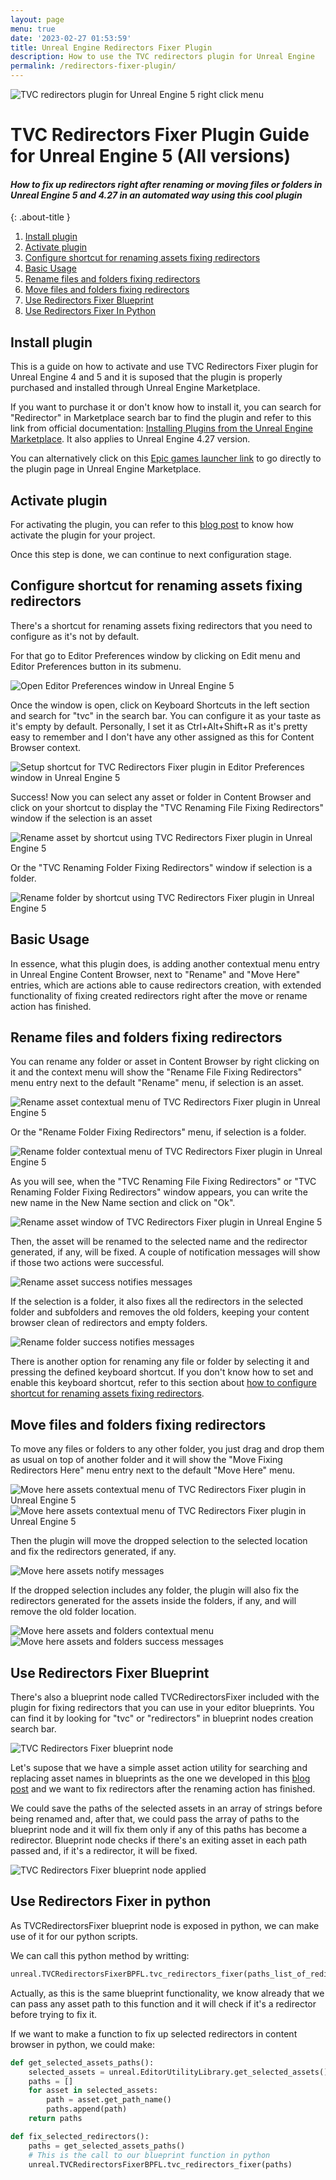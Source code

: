 ```yaml
---
layout: page
menu: true
date: '2023-02-27 01:53:59'
title: Unreal Engine Redirectors Fixer Plugin
description: How to use the TVC redirectors plugin for Unreal Engine
permalink: /redirectors-fixer-plugin/
---
```


<img class="img" src="https://tvillalbac.github.io/blog/assets/img/posts/plugin-fix-up-unreal-engine-redirectors-automated-system.jpg" alt="TVC redirectors plugin for Unreal Engine 5 right click menu">

# TVC Redirectors Fixer Plugin Guide for Unreal Engine 5 (All versions)

#### *How to fix up redirectors right after renaming or moving files or folders in Unreal Engine 5 and 4.27 in an automated way using this cool plugin*
{: .about-title }

1. <a href="https://tvillalbac.github.io/blog/redirectors-fixer-plugin/#install-plugin">Install plugin</a>
2. <a href="https://tvillalbac.github.io/blog/redirectors-fixer-plugin/#activate-plugin">Activate plugin</a>
3. <a href="https://tvillalbac.github.io/blog/redirectors-fixer-plugin/#configure-shortcut-for-renaming-assets-fixing-redirectors">Configure shortcut for renaming assets fixing redirectors</a>
4. <a href="https://tvillalbac.github.io/blog/redirectors-fixer-plugin/#basic-usage">Basic Usage</a>
5. <a href="https://tvillalbac.github.io/blog/redirectors-fixer-plugin/#rename-files-and-folders-fixing-redirectors">Rename files and folders fixing redirectors</a>
6. <a href="https://tvillalbac.github.io/blog/redirectors-fixer-plugin/#move-files-and-folders-fixing-redirectors">Move files and folders fixing redirectors</a>
7. <a href="https://tvillalbac.github.io/blog/redirectors-fixer-plugin/#use-redirectors-fixer-blueprint">Use Redirectors Fixer Blueprint</a>
8. <a href="https://tvillalbac.github.io/blog/redirectors-fixer-plugin/#use-redirectors-fixer-in-python">Use Redirectors Fixer In Python</a>

## Install plugin

This is a guide on how to activate and use TVC Redirectors Fixer plugin for Unreal Engine 4 and 5 and it is suposed that the plugin is properly purchased and installed through Unreal Engine Marketplace.

If you want to purchase it or don't know how to install it, you can search for "Redirector" in Marketplace search bar to find the plugin and refer to this link from official documentation: <a href="https://docs.unrealengine.com/5.0/en-US/working-with-plugins-in-unreal-engine/#installingpluginsfromtheunrealenginemarketplace">Installing Plugins from the Unreal Engine Marketplace</a>. It also applies to Unreal Engine 4.27 version.

You can alternatively click on this <a href="com.epicgames.launcher://ue/marketplace/product/cb07010c76f8455eb49e7cfe112c3cd9">Epic games launcher link</a> to go directly to the plugin page in Unreal Engine Marketplace.

## Activate plugin

For activating the plugin, you can refer to this <a href="https://tvillalbac.github.io/blog/how-to-activate-unreal-engine-plugin/">blog post</a> to know how activate the plugin for your project.

Once this step is done, we can continue to next configuration stage.

## Configure shortcut for renaming assets fixing redirectors

There's a shortcut for renaming assets fixing redirectors that you need to configure as it's not by default.

For that go to Editor Preferences window by clicking on Edit menu and Editor Preferences button in its submenu.

<img class="img" src="https://tvillalbac.github.io/blog/assets/img/pages/RedirectorsFixerGuide/open-editor-preferences-window-unreal-engine.jpg" alt="Open Editor Preferences window in Unreal Engine 5">

Once the window is open, click on Keyboard Shortcuts in the left section and search for "tvc" in the search bar. You can configure it as your taste as it's empty by default. Personally, I set it as Ctrl+Alt+Shift+R as it's pretty easy to remember and I don't have any other assigned as this for Content Browser context.

<img class="img" src="https://tvillalbac.github.io/blog/assets/img/pages/RedirectorsFixerGuide/tvc-redirectors-fixer-plugin-shortcut-setup.jpg" alt="Setup shortcut for TVC Redirectors Fixer plugin in Editor Preferences window in Unreal Engine 5">

Success! Now you can select any asset or folder in Content Browser and click on your shortcut to display the "TVC Renaming File Fixing Redirectors" window if the selection is an asset

<img class="img" src="https://tvillalbac.github.io/blog/assets/img/pages/RedirectorsFixerGuide/rename-asset-fixing-redirectors-using-shortcut.jpg" alt="Rename asset by shortcut using TVC Redirectors Fixer plugin in Unreal Engine 5">

Or the "TVC Renaming Folder Fixing Redirectors" window if selection is a folder.

<img class="img" src="https://tvillalbac.github.io/blog/assets/img/pages/RedirectorsFixerGuide/rename-asset-fixing-redirectors-using-shortcut-in-folder.jpg" alt="Rename folder by shortcut using TVC Redirectors Fixer plugin in Unreal Engine 5">

## Basic Usage

In essence, what this plugin does, is adding another contextual menu entry in Unreal Engine Content Browser, next to "Rename" and "Move Here" entries, which are actions able to cause redirectors creation, with extended functionality of fixing created redirectors right after the move or rename action has finished.

## Rename files and folders fixing redirectors

You can rename any folder or asset in Content Browser by right clicking on it and the context menu will show the "Rename File Fixing Redirectors" menu entry next to the default "Rename" menu, if selection is an asset.

<img class="img" src="https://tvillalbac.github.io/blog/assets/img/pages/RedirectorsFixerGuide/rename-asset-fixing-redirectors-plugin-contextual-menu.jpg" alt="Rename asset contextual menu of TVC Redirectors Fixer plugin in Unreal Engine 5">

Or the "Rename Folder Fixing Redirectors" menu, if selection is a folder.

<img class="img" src="https://tvillalbac.github.io/blog/assets/img/pages/RedirectorsFixerGuide/rename-folder-fixing-redirectors-plugin-contextual-menu.jpg" alt="Rename folder contextual menu of TVC Redirectors Fixer plugin in Unreal Engine 5">

As you will see, when the "TVC Renaming File Fixing Redirectors" or "TVC Renaming Folder Fixing Redirectors" window appears, you can write the new name in the New Name section and click on "Ok".

<img class="img" src="https://tvillalbac.github.io/blog/assets/img/pages/RedirectorsFixerGuide/rename-asset-fixing-redirectors-window.jpg" alt="Rename asset window of TVC Redirectors Fixer plugin in Unreal Engine 5">

Then, the asset will be renamed to the selected name and the redirector generated, if any, will be fixed. A couple of notification messages will show if those two actions were successful.

<img class="img" src="https://tvillalbac.github.io/blog/assets/img/pages/RedirectorsFixerGuide/rename-asset-fixing-redirectors-plugin-success-message.jpg" alt="Rename asset success notifies messages">

If the selection is a folder, it also fixes all the redirectors in the selected folder and subfolders and removes the old folders, keeping your content browser clean of redirectors and empty folders.

<img class="img" src="https://tvillalbac.github.io/blog/assets/img/pages/RedirectorsFixerGuide/rename-folder-fixing-redirectors-plugin-success-message.jpg" alt="Rename folder success notifies messages">

There is another option for renaming any file or folder by selecting it and pressing the defined keyboard shortcut.
If you don't know how to set and enable this keyboard shortcut, refer to this section about <a href="https://tvillalbac.github.io/blog/redirectors-fixer-plugin/#configure-shortcut-for-renaming-assets-fixing-redirectors">how to configure shortcut for renaming assets fixing redirectors</a>.

## Move files and folders fixing redirectors

To move any files or folders to any other folder, you just drag and drop them as usual on top of another folder and it will show the "Move Fixing Redirectors Here" menu entry next to the default "Move Here" menu.

<img class="img" src="https://tvillalbac.github.io/blog/assets/img/pages/RedirectorsFixerGuide/move-here-fixing-redirectors-plugin.jpg" alt="Move here assets contextual menu of TVC Redirectors Fixer plugin in Unreal Engine 5">
<img class="img" src="https://tvillalbac.github.io/blog/assets/img/pages/RedirectorsFixerGuide/move-here-fixing-redirectors-plugin-contextual-menu.jpg" alt="Move here assets contextual menu of TVC Redirectors Fixer plugin in Unreal Engine 5">

Then the plugin will move the dropped selection to the selected location and fix the redirectors generated, if any.

<img class="img" src="https://tvillalbac.github.io/blog/assets/img/pages/RedirectorsFixerGuide/move-files-fixing-redirectors-notify-messages.jpg" alt="Move here assets notify messages">

If the dropped selection includes any folder, the plugin will also fix the redirectors generated for the assets inside the folders, if any, and will remove the old folder location.

<img class="img" src="https://tvillalbac.github.io/blog/assets/img/pages/RedirectorsFixerGuide/move-here-fixing-redirectors-plugin-contextual-menu-multiselection.jpg" alt="Move here assets and folders contextual menu">
<img class="img" src="https://tvillalbac.github.io/blog/assets/img/pages/RedirectorsFixerGuide/move-folder-and-files-fixing-redirectors-plugin-success-messages.jpg" alt="Move here assets and folders success messages">

## Use Redirectors Fixer Blueprint

There's also a blueprint node called TVCRedirectorsFixer included with the plugin for fixing redirectors that you can use in your editor blueprints. You can find it by looking for "tvc" or "redirectors" in blueprint nodes creation search bar.

<img class="img" src="https://tvillalbac.github.io/blog/assets/img/pages/RedirectorsFixerGuide/redirectors-fixer-blueprint-node.jpg" alt="TVC Redirectors Fixer blueprint node">

Let's supose that we have a simple asset action utility for searching and replacing asset names in blueprints as the one we developed in this <a href="https://tvillalbac.github.io/blog/how-to-create-renaming-tool-in-blueprints/">blog post</a> and we want to fix redirectors after the renaming action has finished.

We could save the paths of the selected assets in an array of strings before being renamed and, after that, we could pass the array of paths to the blueprint node and it will fix them only if any of this paths has become a redirector. Blueprint node checks if there's an exiting asset in each path passed and, if it's a redirector, it will be fixed.

<img class="img" src="https://tvillalbac.github.io/blog/assets/img/pages/RedirectorsFixerGuide/redirectors-fixer-blueprint-node-applied.jpg" alt="TVC Redirectors Fixer blueprint node applied">

## Use Redirectors Fixer in python

As TVCRedirectorsFixer blueprint node is exposed in python, we can make use of it for our python scripts.

We can call this python method by writting:

```python
unreal.TVCRedirectorsFixerBPFL.tvc_redirectors_fixer(paths_list_of_redirectors)
```

Actually, as this is the same blueprint functionality, we know already that we can pass any asset path to this function and it will check if it's a redirector before trying to fix it.

If we want to make a function to fix up selected redirectors in content browser in python, we could make:

```python
def get_selected_assets_paths():
    selected_assets = unreal.EditorUtilityLibrary.get_selected_assets()
    paths = []
    for asset in selected_assets:
        path = asset.get_path_name()
        paths.append(path)
    return paths

def fix_selected_redirectors():
    paths = get_selected_assets_paths()
    # This is the call to our blueprint function in python
    unreal.TVCRedirectorsFixerBPFL.tvc_redirectors_fixer(paths)
```

